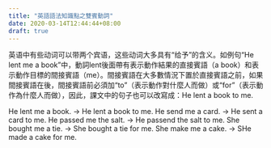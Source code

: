 ```yaml
---
title: "英語語法知識點之雙賓動詞"
date: 2020-03-14T12:44:44+08:00
draft: true
---
```


英语中有些动词可以带两个宾语，这些动词大多具有“给予”的含义。如例句“He lent me a book”中，動詞lent後面帶有表示動作結果的直接賓語（a book）和表示動作目標的間接賓語（me）。間接賓語在大多數情況下置於直接賓語之前，如果間接賓語在後，間接賓語前必須加“to”（表示動作對什麼人而做）或“for”（表示動作為什麼人而做），因此，課文中的句子也可以改寫成：He lent a book to me. 

He lent me a book. -> He lent a book to me.
He send me a card. -> He sent a card to me.
He passed me the salt. -> He passend the salt to me.
She bought me a tie. -> She bought a tie for me.
She make me a cake. -> SHe made a cake for me.
